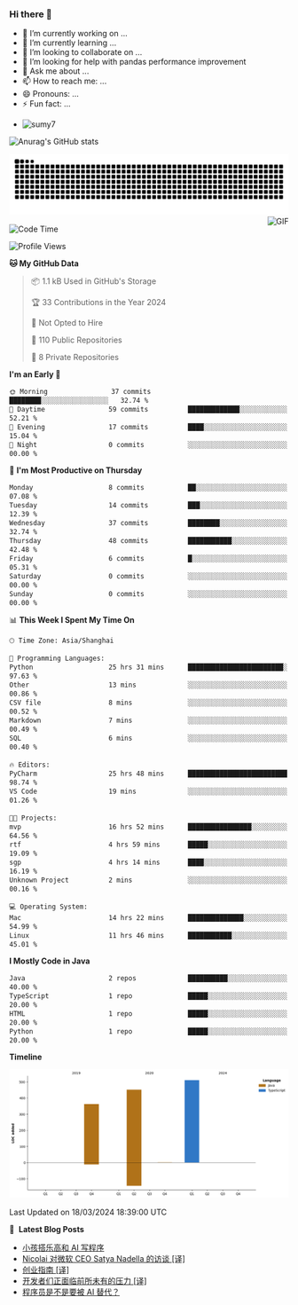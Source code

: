 ### Hi there 👋
<!--
**alloevil/alloevil** is a ✨ _special_ ✨ repository because its `README.md` (this file) appears on your GitHub profile.

Here are some ideas to get you started:

- 🔭 I’m currently working on ...
- 🌱 I’m currently learning ...
- 👯 I’m looking to collaborate on ...
- 🤔 I’m looking for help with ...
- 💬 Ask me about ...
- 📫 How to reach me: ...
- 😄 Pronouns: ...
- ⚡ Fun fact: ...
-->

- 🔭 I’m currently working on ...
- 🌱 I’m currently learning ...
- 👯 I’m looking to collaborate on ...
- 🤔 I’m looking for help with pandas performance improvement
- 💬 Ask me about ...
- 📫 How to reach me: ...
- 😄 Pronouns: ...
- ⚡ Fun fact: ...
  
+ ![sumy7](https://komarev.com/ghpvc/?username=alloevil)

![Anurag's GitHub stats](https://github-readme-stats.vercel.app/api?username=alloevil&show_icons=true&bg_color=00000000)

<picture align="center">
  <source media="(prefers-color-scheme: dark)" srcset="https://github.com/alloevil/alloevil/blob/output/github-contribution-grid-snake.svg">
  <source media="(prefers-color-scheme: dark)" srcset="https://github.com/alloevil/alloevil/blob/output/github-contribution-grid-snake.svg">
  <img alt="github contribution grid snake animation" src="https://github.com/alloevil/alloevil/blob/output/github-contribution-grid-snake.svg">
</picture>

<img align="right" alt="GIF" src="https://raw.githubusercontent.com/JoeyBling/JoeyBling/master/pic/pusheencode.gif" />

<!--START_SECTION:waka-->
![Code Time](http://img.shields.io/badge/Code%20Time-2%2C146%20hrs%2017%20mins-blue)

![Profile Views](http://img.shields.io/badge/Profile%20Views-0-blue)

**🐱 My GitHub Data** 

> 📦 1.1 kB Used in GitHub's Storage 
 > 
> 🏆 33 Contributions in the Year 2024
 > 
> 🚫 Not Opted to Hire
 > 
> 📜 110 Public Repositories 
 > 
> 🔑 8 Private Repositories 
 > 
**I'm an Early 🐤** 

```text
🌞 Morning                37 commits          ████████░░░░░░░░░░░░░░░░░   32.74 % 
🌆 Daytime                59 commits          █████████████░░░░░░░░░░░░   52.21 % 
🌃 Evening                17 commits          ████░░░░░░░░░░░░░░░░░░░░░   15.04 % 
🌙 Night                  0 commits           ░░░░░░░░░░░░░░░░░░░░░░░░░   00.00 % 
```
📅 **I'm Most Productive on Thursday** 

```text
Monday                   8 commits           ██░░░░░░░░░░░░░░░░░░░░░░░   07.08 % 
Tuesday                  14 commits          ███░░░░░░░░░░░░░░░░░░░░░░   12.39 % 
Wednesday                37 commits          ████████░░░░░░░░░░░░░░░░░   32.74 % 
Thursday                 48 commits          ███████████░░░░░░░░░░░░░░   42.48 % 
Friday                   6 commits           █░░░░░░░░░░░░░░░░░░░░░░░░   05.31 % 
Saturday                 0 commits           ░░░░░░░░░░░░░░░░░░░░░░░░░   00.00 % 
Sunday                   0 commits           ░░░░░░░░░░░░░░░░░░░░░░░░░   00.00 % 
```


📊 **This Week I Spent My Time On** 

```text
🕑︎ Time Zone: Asia/Shanghai

💬 Programming Languages: 
Python                   25 hrs 31 mins      ████████████████████████░   97.63 % 
Other                    13 mins             ░░░░░░░░░░░░░░░░░░░░░░░░░   00.86 % 
CSV file                 8 mins              ░░░░░░░░░░░░░░░░░░░░░░░░░   00.52 % 
Markdown                 7 mins              ░░░░░░░░░░░░░░░░░░░░░░░░░   00.49 % 
SQL                      6 mins              ░░░░░░░░░░░░░░░░░░░░░░░░░   00.40 % 

🔥 Editors: 
PyCharm                  25 hrs 48 mins      █████████████████████████   98.74 % 
VS Code                  19 mins             ░░░░░░░░░░░░░░░░░░░░░░░░░   01.26 % 

🐱‍💻 Projects: 
mvp                      16 hrs 52 mins      ████████████████░░░░░░░░░   64.56 % 
rtf                      4 hrs 59 mins       █████░░░░░░░░░░░░░░░░░░░░   19.09 % 
sgp                      4 hrs 14 mins       ████░░░░░░░░░░░░░░░░░░░░░   16.19 % 
Unknown Project          2 mins              ░░░░░░░░░░░░░░░░░░░░░░░░░   00.16 % 

💻 Operating System: 
Mac                      14 hrs 22 mins      ██████████████░░░░░░░░░░░   54.99 % 
Linux                    11 hrs 46 mins      ███████████░░░░░░░░░░░░░░   45.01 % 
```

**I Mostly Code in Java** 

```text
Java                     2 repos             ██████████░░░░░░░░░░░░░░░   40.00 % 
TypeScript               1 repo              █████░░░░░░░░░░░░░░░░░░░░   20.00 % 
HTML                     1 repo              █████░░░░░░░░░░░░░░░░░░░░   20.00 % 
Python                   1 repo              █████░░░░░░░░░░░░░░░░░░░░   20.00 % 
```



**Timeline**

![Lines of Code chart](https://raw.githubusercontent.com/alloevil/alloevil/main/assets/bar_graph.png)


 Last Updated on 18/03/2024 18:39:00 UTC
<!--END_SECTION:waka-->

📕 &nbsp;**Latest Blog Posts**
<!-- BLOG-POST-LIST:START -->
- [小孩搭乐高和 AI 写程序](https://baoyu.io/blog/ai/kid-plays-lego-vs-ai-writes-code)
- [Nicolai 对微软 CEO Satya Nadella 的访谈 [译]](https://baoyu.io/translations/microsoft/nicolai-interview-satya-nadella)
- [创业指南 [译]](https://baoyu.io/translations/startup/startup-playbook)
- [开发者们正面临前所未有的压力 [译]](https://baoyu.io/translations/software-engineering/developers-are-on-edge)
- [程序员是不是要被 AI 替代？](https://baoyu.io/blog/software-engineering/will-ai-replace-sde)
<!-- BLOG-POST-LIST:END -->
